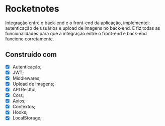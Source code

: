 # Rocketnotes
Integração entre o back-end e o front-end da aplicação, implementei: autenticação de usuários e upload de imagens no back-end. E fiz todas as funcionalidades para que a integração entre o front-end e back-end funcione corretamente.


## Construído com
- [x]  Autenticação;
- [x]  JWT;
- [x]  Middlewares;
- [x]  Upload de imagens;
- [x]  API Restful;
- [x]  Cors;
- [x]  Axios;
- [x]  Contextos;
- [x]  Hooks;
- [x]  LocalStorage;
